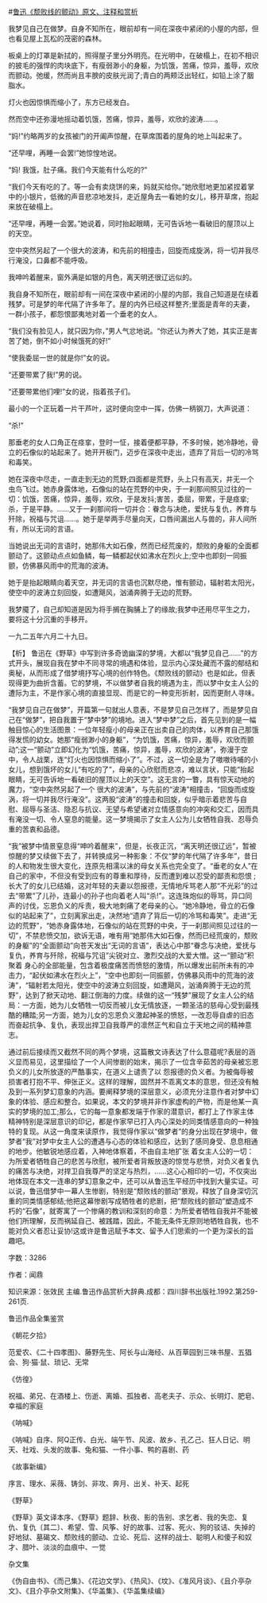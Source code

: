 #[鲁迅《颓败线的颤动》原文、注释和赏析](https://www.vrrw.net/wx/9400.html)

我梦见自己在做梦。自身不知所在，眼前却有一间在深夜中紧闭的小屋的内部，但也看见屋上瓦松的茂密的森林。

板桌上的灯罩是新拭的，照得屋子里分外明亮。在光明中，在破榻上，在初不相识的披毛的强悍的肉块底下，有瘦弱渺小的身躯，为饥饿，苦痛，惊异，羞辱，欢欣而颤动。弛缓，然而尚且丰腴的皮肤光润了;青白的两颊泛出轻红，如铅上涂了胭脂水。

灯火也因惊惧而缩小了，东方已经发白。

然而空中还弥漫地摇动着饥饿，苦痛，惊异，羞辱，欢欣的波涛……。

“妈!”约略两岁的女孩被门的开阖声惊醒，在草席围着的屋角的地上叫起来了。

“还早哩，再睡一会罢!”她惊惶地说。

“妈! 我饿，肚子痛。我们今天能有什么吃的?”

“我们今天有吃的了。等一会有卖烧饼的来，妈就买给你。”她欣慰地更加紧捏着掌中的小银片，低微的声音悲凉地发抖，走近屋角去一看她的女儿，移开草席，抱起来放在破榻上。

“还早哩，再睡一会罢。”她说着，同时抬起眼睛，无可告诉地一看破旧的屋顶以上的天空。

空中突然另起了一个很大的波涛，和先前的相撞击，回旋而成旋涡，将一切并我尽行淹没，口鼻都不能呼吸。

我呻吟着醒来，窗外满是如银的月色，离天明还很辽远似的。

我自身不知所在，眼前却有一间在深夜中紧闭的小屋的内部，我自己知道是在续着残梦。可是梦的年代隔了许多年了。屋的内外已经这样整齐;里面是青年的夫妻，一群小孩子，都怨恨鄙夷地对着一个垂老的女人。

“我们没有脸见人，就只因为你，”男人气忿地说。“你还认为养大了她，其实正是害苦了她，倒不如小时候饿死的好!”

“使我委屈一世的就是你!”女的说。

“还要带累了我!”男的说。

“还要带累他们哩!”女的说，指着孩子们。

最小的一个正玩着一片干芦叶，这时便向空中一挥，仿佛一柄钢刀，大声说道：

“杀!”

那垂老的女人口角正在痉挛，登时一怔，接着便都平静，不多时候，她冷静地，骨立的石像似的站起来了。她开开板门，迈步在深夜中走出，遗弃了背后一切的冷骂和毒笑。

她在深夜中尽走，一直走到无边的荒野;四面都是荒野，头上只有高天，并无一个虫鸟飞过。她赤身露体地，石像似的站在荒野的中央，于一刹那间照见过往的一切：饥饿，苦痛，惊异，羞辱，欢欣，于是发抖;害苦，委屈，带累，于是痉挛;杀，于是平静。……又于一刹那间将一切并合：眷念与决绝，爱抚与复仇，养育与歼除，祝福与咒诅……。她于是举两手尽量向天，口唇间漏出人与兽的，非人间所有，所以无词的言语。

当她说出无词的言语时，她那伟大如石像，然而已经荒废的，颓败的身躯的全面都颤动了。这颤动点点如鱼鳞，每一鳞都起伏如沸水在烈火上;空中也即刻一同振颤，仿佛暴风雨中的荒海的波涛。

她于是抬起眼睛向着天空，并无词的言语也沉默尽绝，惟有颤动，辐射若太阳光，使空中的波涛立刻回旋，如遭飓风，汹涌奔腾于无边的荒野。

我梦魇了，自己却知道是因为将手搁在胸脯上了的缘故;我梦中还用尽平生之力，要将这十分沉重的手移开。

一九二五年六月二十九日。



【析】 鲁迅在《野草》中写到许多奇诡幽深的梦境，大都以“我梦见自己……”的方式开头，展现自我在梦中不同寻常的境遇和体验，显示内心深处藏而不露的郁结和奥秘，从而形成了借梦境抒写心境的创作特色。《颓败线的颤动》也是如此，但表现得更为曲折含蓄。它的梦境，不以做梦者自我的境遇为主，而以梦中女主人公的遭际为主，不是作家心境的直接显现、而是它的一种变形折射，因而更耐人寻味。

“我梦见自己在做梦”，开篇第一句就出人意表，不是梦见自己怎样了，而是梦见自己在“做梦”，把自我置于“梦中梦”的境地。进入“梦中梦”之后，首先见到的是一幅触目惊心的生活图景：一位年轻瘦小的母亲正在出卖自己的肉体，以养育自己那饿得发慌的幼女。她那“瘦弱渺小的身躯”，“为饥饿，苦痛，惊异，羞辱，欢欣而颤动”;这一“颤动”立即幻化为“饥饿，苦痛，惊异，羞辱，欢欣的波涛”，弥漫于空中，令人战栗，连“灯火也因惊惧而缩小了”。不过，这一切全是为了嗷嗷待哺的小女儿，想到饿坏的女儿“有吃的了”，母亲的心欣慰而悲凉，难以言状，只能“抬起眼睛，无可告诉地一看破旧的屋顶以上的天空”。这无言的一瞥，具有惊天动地的魔力，“空中突然另起了一个 很大的波涛”，与先前的“波涛”相撞击，“回旋而成旋涡，将一切并我尽行淹没”。这两股“波涛”的撞击和回旋，似乎暗示着悲苦与自慰、屈辱与圣洁、隐忍与抗议、无望与希望诸对立情感意向的冲突和交汇，因而具有淹没一切、令人窒息的能量。这一梦境揭示了女主人公为儿女牺牲自我、忍辱负重的苦衷和品德。

“我”被梦中情景窒息得“呻吟着醒来”，但是，长夜正沉，“离天明还很辽远”，暂被惊醒的梦又续做下去了，并转换成另一种影象：不仅“梦的年代隔了许多年”，昔日的人和物发生很大变化，连原先相濡以沫的母女关系也完全变了。“垂老的女人”在自己的家中，不但没有受到应有的尊重和厚待，反而遭到难以忍受的鄙责和怨恨 ;长大了的女儿已结婚，这对年轻的夫妻以怨报德，无情地斥骂老人那“不光彩”的过去“带累”了儿孙，连最小的孙子也向着老人叫“杀!”。这连珠炮似的辱骂，异口同声的讨伐，忘恩负义的斥责，极大地刺痛了老母亲的心。“她冷静地，骨立的石像似的站起来了”，立刻离家出走，决然地“遗弃了背后一切的冷骂和毒笑”。走进“无边的荒野”，“她赤身露体地，石像似的站在荒野的中央，于一刹那间照见过往的一切”，不禁悲愤交加，欲诉无语，唯有用“她那伟大如石像，然而已经荒废的，颓败的身躯”的“全面颤动”向苍天发出“无词的言语”，表达心中那“眷念与决绝，爱抚与复仇，养育与歼除，祝福与咒诅”尖锐对立、激烈交战的大爱大憎。这一“颤动”积聚着 身心的全部能量，包含着极度痛苦而愤怒的激情，所以爆发出前所未有的冲击力，“起伏如沸水在烈火上”，“空中也即刻一同振颤，仿佛暴风雨中的荒海的波涛”，“辐射若太阳光，使空中的波涛立刻回旋，如遭飓风，汹涌奔腾于无边的荒野”，达到了掀天动地、翻江倒海的力度。续做的这一“残梦”展现了女主人公的结局：一方面，她为儿女牺牲一切反而被儿女无情放逐，一颗圣洁的慈母心受到最残酷的糟踏;另一方面，她为儿女的忘恩负义激起神圣的愤怒，一改忍辱自虐的旧态而奋起抗争、复仇，表现出捍卫自我尊严的凛然正气和自立于天地之间的精神意志。

通过前后接续而又截然不同的两个梦境，这篇散文诗表达了什么意蕴呢?表层的涵义显而易见，这里描绘了一个人间惨剧的始末，揭示了一位含辛茹苦的母亲被忘恩负义的儿女所放逐的严酷事实，在道义上谴责了以 怨报德的负义者。为被侮辱被损害者打抱不平、伸张正义。这样的理解，固然并不乖离文本的意思，但还没有触及到一系列梦幻意象的内涵。要阐释梦境的深层意义，必须充分注意作者对梦中幻象的体验、感应和整合。如果说，本文的梦境并非作家虚构的产物，而是他某一真实的梦境的加工;那么，它的每一意象都发端于作家的潜意识，都打上了作家主体精神特别是深层意识的印记，都是作家早已打入内心深处的同类情感意向的一种独特的复现。从这一角度来读原作，我觉得作家以“做梦者”的身分出现在梦境中，做梦者“我”对梦中女主人公的遭遇与心态的体验和感应，达到了感同身受、息息相通的地步。他敏锐地感应着，入神地体察着，不由自主地扩张 着女主人公的一切：为所爱者牺牲自己的悲苦与欣慰，被所爱者背叛放逐的惊觉与悲愤，对负义者复仇的痛苦与决绝，对捍卫自我尊严的坚定与热烈，……这心心相印的一切，不仅突出地体现在本文一连串的梦幻意象之中，还可以从鲁迅生平经历中找到大量实证。可以说，鲁迅借梦中一幕人生惨剧，特别是“颓败线的颤动”景观，释放了自身深切沉重的同类情感郁结;他把这幕惨剧写成牺牲者的悲剧，把“颓败线的颤动”塑造成不朽的“石像”，就寄寓了一个惨痛的教训和深刻的命意：为所爱者牺牲自我并不能被他们所理解，反而祸延自己、被践踏，因此，不能无条件无原则地牺牲自我，也不能对负义者忍让妥协!这或许是鲁迅赋予本文、留予人们思索的一个更为深长的旨趣吧。

字数：3286

作者：闻鼎

知识来源：张效民 主编.鲁迅作品赏析大辞典.成都：四川辞书出版社.1992.第259-261页.

鲁迅作品全集鉴赏

《朝花夕拾》

范爱农、《二十四孝图》、藤野先生、阿长与山海经、从百草园到三味书屋、五猖会、狗·猫·鼠、琐记、无常

《仿徨》

祝福、弟兄、在酒楼上、伤逝、离婚、孤独者、高老夫子、示众、长明灯、肥皂、幸福的家庭

《呐喊》

《呐喊》自序、阿Q正传、白光、端午节、风波、故乡、孔乙己、狂人日记、明天、社戏、头发的故事、兔和猫、一件小事、鸭的喜剧、药

《故事新编》

序言、理水、采薇、铸剑、非攻、奔月、出关、补天、起死

《野草》

《野草》英文译本序、《野草》题辞、秋夜、影的告别、求乞者、我的失恋、复仇、复仇〔其二〕、希望、雪、风筝、好的故事、过客、死火、狗的驳诘、失掉的好地狱、墓碣文、颓败线的颤动、立论、死后、这样的战士、聪明人和傻子和奴才、腊叶、淡淡的血痕中、一觉

杂文集

《伪自由书》、《而己集》、《花边文学》、《热风》、《坟》、《准风月谈》、《且介亭杂文》、《且介亭杂文附集》、《华盖集》、《华盖集续编》

